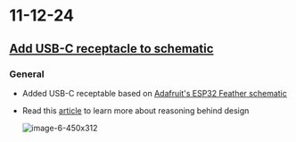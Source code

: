 # 11-12-24

## [Add USB-C receptacle to schematic](https://github.com/BTrujillo816/coffee-scale/issues/24)

### General

- Added USB-C receptable based on [Adafruit's ESP32 Feather schematic](https://github.com/BTrujillo816/coffee-scale/blob/main/documentation/assets/adafruit_products_FESP3_sch.png)

- Read this [article](https://dubiouscreations.com/2021/04/06/designing-with-usb-c-lessons-learned/) to learn more about reasoning behind design

  ![image-6-450x312](C:\Repositories\coffee-scale\logbook\11-12-24.assets\image-6-450x312.png)
